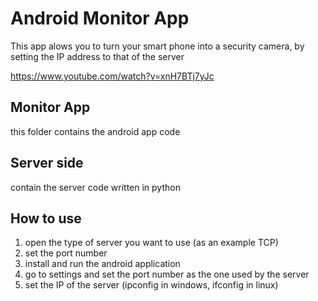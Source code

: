 # Android Monitor App
This app alows you to turn your smart phone into a security camera, by setting the IP address to that of the server


https://www.youtube.com/watch?v=xnH7BTj7yJc

## Monitor App
this folder contains the android app code

## Server side
contain the server code written in python

## How to use
1. open the type of server you want to use (as an example TCP)
2. set the port number
3. install and run the android application
4. go to settings and set the port number as the one used by the server
5. set the IP of the server (ipconfig in  windows, ifconfig in linux)
